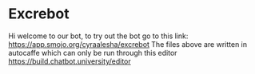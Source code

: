 # Excrebot

Hi welcome to our bot, to try out the bot go to this link: https://app.smojo.org/cyraalesha/excrebot 
The files above are written in autocaffe which can only be run through this editor https://build.chatbot.university/editor
